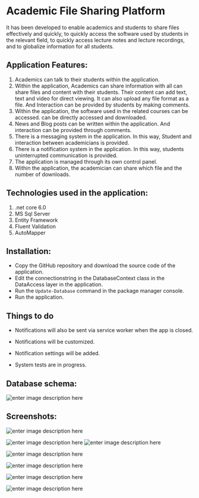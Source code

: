 


# Academic File Sharing Platform

It has been developed to enable academics and students to share files effectively and quickly, to quickly access the software used by students in the relevant field, to quickly access lecture notes and lecture recordings, and to globalize information for all students.

## Application Features:

 1. Academics can talk to their students within the application.
 2. Within the application, Academics can share information with all
    can share files and content with their students. Their content
    can add text, text and video for direct viewing.
    It can also upload any file format as a file. And
    Interaction can be provided by students by making comments.
 3. Within the application, the software used in the related courses can be accessed.
    can be directly accessed and downloaded.
 4. News and Blog posts can be written within the application. And
    interaction can be provided through comments.
 5. There is a messaging system in the application. In this way, Student and
    interaction between academicians is provided.
 6. There is a notification system in the application. In this way, students
    uninterrupted communication is provided.
 7. The application is managed through its own control panel.
 8. Within the application, the academician can share which file
    and the number of downloads.

## Technologies used in the application:

 1. .net core 6.0
 2. MS Sql Server
 3. Entity Framework
 4. Fluent Validation
 5. AutoMapper

 

## Installation:

 - Copy the GitHub repository and download the source code of the
   application.
 - Edit the connectionstring in the DatabaseContext class in the
   DataAccess layer in the application.
 - Run the `Update-Database` command in the package manager console.
 - Run the application.

## Things to do

 - Notifications will also be sent via service worker when the app is
   closed.

- Notifications will be customized.
- Notification settings will be added.
- System tests are in progress.


## Database schema:
![enter image description here](https://github.com/halil-cinar/AcademicFileSharingProject/blob/master/AcademicFileSharingProject.WebUI/ProjectDocuments/DatabaseDiagram.png?raw=true)

## Screenshots:
![enter image description here](https://github.com/halil-cinar/AcademicFileSharingProject/blob/master/AcademicFileSharingProject.WebUI/ProjectDocuments/Ana%20Sayfa.png?raw=true)

![enter image description here](https://github.com/halil-cinar/AcademicFileSharingProject/blob/master/AcademicFileSharingProject.WebUI/ProjectDocuments/Akademisyenler.png?raw=true)
![enter image description here](https://github.com/halil-cinar/AcademicFileSharingProject/blob/master/AcademicFileSharingProject.WebUI/ProjectDocuments/HaberVeBloglar.png?raw=true)

![enter image description here](https://github.com/halil-cinar/AcademicFileSharingProject/blob/master/AcademicFileSharingProject.WebUI/ProjectDocuments/Blog.png?raw=true)


![enter image description here](https://github.com/halil-cinar/AcademicFileSharingProject/blob/master/AcademicFileSharingProject.WebUI/ProjectDocuments/Yaz%C4%B1l%C4%B1m.png?raw=true)

![enter image description here](https://github.com/halil-cinar/AcademicFileSharingProject/blob/master/AcademicFileSharingProject.WebUI/ProjectDocuments/Mesaj.png?raw=true)




![enter image description here](https://github.com/halil-cinar/AcademicFileSharingProject/blob/master/AcademicFileSharingProject.WebUI/ProjectDocuments/kontrol%20merkezi.png?raw=true)
